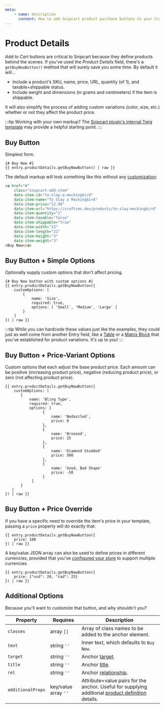 ```yaml
---
meta:
    - name: description
      content: How to add Snipcart product purchase buttons to your Craft CMS frontend.
---
```


# Product Details

_Add to Cart_ buttons are critical to Snipcart because they define products behind the scenes. If you've used the _Product Details_ field, there's a `getBuyNowButton()` method that will surely save you some time. By default it will...

-   Include a product's SKU, name, price, URL, quantity (of 1), and taxable+shippable status.
-   Include weight and dimensions (in grams and centimeters) if the item is shippable.

It will also simplify the process of adding custom variations (color, size, etc.) whether or not they affect the product price.

:::tip
Working with your own markup? The [Snipcart plugin's internal Twig template](https://github.com/workingconcept/snipcart-craft-plugin/blob/master/src/templates/fields/front-end/buy-now.twig) may provide a helpful starting point.
:::

## Buy Button

Simplest form.

```twig
{# Buy Now #}
{{ entry.productDetails.getBuyNowButton() | raw }}
```

The default markup will look something like this without any [customization](/templating/fields.md#additional-options):

```html
<a href="#"
    class="snipcart-add-item"
    data-item-id="to-slay-a-mockingbird"
    data-item-name="To Slay a Mockingbird"
    data-item-price="12.99"
    data-item-url="https://craftcms.dev/products/to-slay-mockingbird"
    data-item-quantity="1"
    data-item-taxable="false"
    data-item-shippable="true"
    data-item-width="13"
    data-item-length="21"
    data-item-height="3"
    data-item-weight="3"
>Buy Now</a>
```

## Buy Button + Simple Options

Optionally supply custom options that don't affect pricing.

```twig
{# Buy Now button with custom options #}
{{ entry.productDetails.getBuyNowButton({
    customOptions: [
        {
            name: 'Size',
            required: true,
            options: [ 'Small', 'Medium', 'Large' ]
        }
    ]
}) | raw }}
```

:::tip
While you can hardcode these values just like the examples, they could just as well come from another Entry field, like a [Table](https://docs.craftcms.com/v3/table-fields.html#settings) or a [Matrix Block](https://docs.craftcms.com/v3/matrix-fields.html#settings) that you've established for product variations. It's up to you!
:::

## Buy Button + Price-Variant Options

Custom options that each adjust the base product price. Each amount can be positive (increasing product price), negative (reducing product price), or zero (not affecting product price).

```twig
{{ entry.productDetails.getBuyNowButton({
    customOptions: [
       {
           name: 'Bling Type',
           required: true,
           options: [
                 {
                     name: 'Bedazzled',
                     price: 0
                 },
                 {
                     name: 'Bronzed',
                     price: 25
                 },
                 {
                     name: 'Diamond Studded'
                     price: 500
                 },
                 {
                     name: 'Used, Bad Shape'
                     price: -50
                 }
            ]
       }
   ]
}) | raw }}
```

## Buy Button + Price Override

If you have a specific need to override the item's price in your template, passing a `price` property will do exactly that:

```twig
{{ entry.productDetails.getBuyNowButton({
    price: 100
}) | raw }}
```

A key/value JSON array can also be used to define prices in different currencies, provided that you've [configured your store](https://docs.snipcart.com/configuration/multi-currency) to support multiple currencies.

```twig
{{ entry.productDetails.getBuyNowButton({
    price: {"usd": 20, "cad": 25}
}) | raw }}
```

## Additional Options

Because you'll want to customize that button, and why shouldn't you?

| Property          | Requires             | Description                                                                                                                                                     |
| ----------------- | -------------------- | --------------------------------------------------------------------------------------------------------------------------------------------------------------- |
| `classes`         | array `[]`           | Array of class names to be added to the anchor element.                                                                                                         |
| `text`            | string `''`          | Inner text, which defaults to `Buy Now`.                                                                                                                        |
| `target`          | string `''`          | Anchor [target](https://www.w3schools.com/TAGs/att_a_target.asp).                                                                                               |
| `title`           | string `''`          | Anchor [title](https://www.w3schools.com/tags/att_title.asp).                                                                                                   |
| `rel`             | string `''`          | Anchor [relationship](https://www.w3schools.com/TAGs/att_a_rel.asp).                                                                                            |
| `additionalProps` | key/value array `''` | Attribute+value pairs for the anchor. Useful for supplying additional [product definition](https://docs.snipcart.com/configuration/product-definition) details. |
